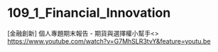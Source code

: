 # 109_1_Financial_Innovation

[金融創新] 個人專題期末報告 - 期貨與選擇權小幫手<>
https://www.youtube.com/watch?v=G7MhSLR3tvY&feature=youtu.be
